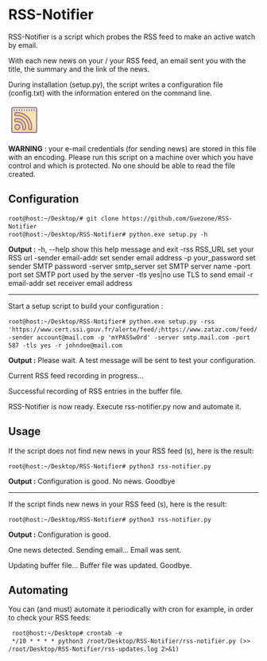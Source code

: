# RSS-Notifier

RSS-Notifier is a script which probes the RSS feed to make an active watch by email.

With each new news on your / your RSS feed, an email sent you with the title, the summary and the link of the news.

During installation (setup.py), the script writes a configuration file (config.txt) with the information entered on the command line.

![desc](img/logo.png)


**WARNING** : your e-mail credentials (for sending news) are stored in this file with an encoding. Please run this script on a machine over which you have control and which is protected. No one should be able to read the file created.

## Configuration
    root@host:~/Desktop/# git clone https://github.com/Guezone/RSS-Notifier
    root@host:~/Desktop/RSS-Notifier# python.exe setup.py -h
**Output :** 
  -h, --help           			show this help message and exit
  -rss RSS_URL         		set your RSS url
  -sender email-addr   	set sender email address
  -p your_password     	set sender SMTP password
  -server smtp_server  	set SMTP server name
  -port port           			set SMTP port used by the server
  -tls yes|no          			use TLS to send email
  -r email-addr        		set receiver email address

----------------
Start a setup script to build your configuration : 

    root@host:~/Desktop/RSS-Notifier# python.exe setup.py -rss 'https://www.cert.ssi.gouv.fr/alerte/feed/;https://www.zataz.com/feed/' -sender account@mail.com -p 'mYPASSw0rd' -server smtp.mail.com -port 587 -tls yes -r johndoe@mail.com
    

**Output :** 
Please wait. A test message will be sent to test your configuration.

Current RSS feed recording in progress...

Successful recording of RSS entries in the buffer file.

RSS-Notifier is now ready. Execute rss-notifier.py now and automate it.

## Usage
    
If the script does not find new news in your RSS feed (s), here is the result:
    
    root@host:~/Desktop/RSS-Notifier# python3 rss-notifier.py 
**Output :** 
Configuration is good.
No news. Goodbye
    
  -------------------- 
  If the script finds new news in your RSS feed (s), here is the result:

    root@host:~/Desktop/RSS-Notifier# python3 rss-notifier.py


**Output :** 
Configuration is good.

One news detected. Sending email...
Email was sent.

Updating buffer file...
Buffer file was updated. Goodbye.

## Automating
  
You can (and must) automate it periodically with cron for example, in order to check your RSS feeds:

     root@host:~/Desktop# crontab -e
     */10 * * * * python3 /root/Desktop/RSS-Notifier/rss-notifier.py (>> /root/Desktop/RSS-Notifier/rss-updates.log 2>&1)


